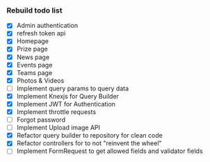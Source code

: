### Rebuild todo list

- [x] Admin authentication
- [x] refresh token api
- [x] Homepage
- [x] Prize page
- [x] News page
- [x] Events page
- [x] Teams page
- [x] Photos & Videos
- [ ] Implement query params to query data
- [x] Implement Knexjs for Query Builder
- [x] Implement JWT for Authentication
- [x] Implement throttle requests
- [ ] Forgot password
- [ ] Implement Upload image API
- [x] Refactor query builder to repository for clean code
- [x] Refactor controllers for to not "reinvent the wheel"
- [ ] Implement FormRequest to get allowed fields and validator fields
